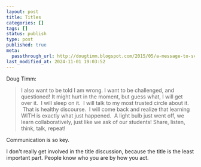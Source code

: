 ```yaml
---
layout: post
title: Titles
categories: []
tags: []
status: publish
type: post
published: true
meta:
  passthrough_url: http://dougtimm.blogspot.com/2015/05/a-message-to-school-leaders-are-titles.html
last_modified_at: 2024-11-01 19:03:52
---
```


Doug Timm:


>I also want to be told I am wrong. I want to be challenged, and questioned! It might hurt in the moment, but guess what, I will get over it.  I will sleep on it.  I will talk to my most trusted circle about it.  That is healthy discourse.  I will come back and realize that learning WITH is exactly what just happened.  A light bulb just went off, we learn collaboratively, just like we ask of our students! Share, listen, think, talk, repeat!



Communication is so key.


I don't really get involved in the title discussion, because the title is the least important part. People know who you are by how you act.
